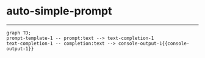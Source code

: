 # auto-simple-prompt
---

```mermaid
graph TD;
prompt-template-1 -- prompt:text --> text-completion-1
text-completion-1 -- completion:text --> console-output-1{{console-output-1}}
```
